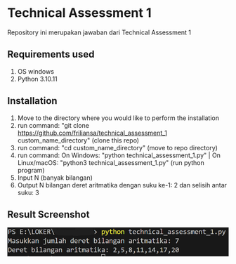 # Technical Assessment 1
Repository ini merupakan jawaban dari Technical Assessment 1

## Requirements used
1. OS windows
2. Python 3.10.11

## Installation
1. Move to the directory where you would like to perform the installation
2. run command: "git clone https://github.com/friliansa/technical_assessment_1 custom_name_directory" (clone this repo)
3. run command: "cd custom_name_directory" (move to repo directory)
4. run command: On Windows: "python technical_assessment_1.py" | On Linux/macOS: "python3 technical_assessment_1.py" (run python program)
5. Input N (banyak bilangan)
6. Output N bilangan deret aritmatika dengan suku ke-1: 2 dan selisih antar suku: 3

## Result Screenshot

![Screenshot Proyek](assets/image.png)
